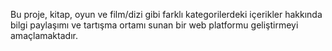 Bu proje, kitap, oyun ve film/dizi gibi farklı kategorilerdeki içerikler hakkında bilgi paylaşımı ve tartışma ortamı sunan bir 
web platformu geliştirmeyi amaçlamaktadır.
